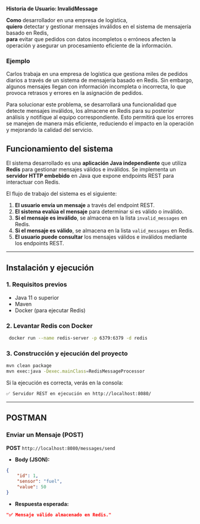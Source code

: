 **Historia de Usuario: InvalidMessage**

**Como** desarrollador en una empresa de logística,  
**quiero** detectar y gestionar mensajes inválidos en el sistema de mensajería basado en Redis,  
**para** evitar que pedidos con datos incompletos o erróneos afecten la operación y asegurar un procesamiento eficiente de la información.  

### **Ejemplo**  
Carlos trabaja en una empresa de logística que gestiona miles de pedidos diarios a través de un sistema de mensajería basado en Redis. Sin embargo, algunos mensajes llegan con información incompleta o incorrecta, lo que provoca retrasos y errores en la asignación de pedidos.  

Para solucionar este problema, se desarrollará una funcionalidad que detecte mensajes inválidos, los almacene en Redis para su posterior análisis y notifique al equipo correspondiente. Esto permitirá que los errores se manejen de manera más eficiente, reduciendo el impacto en la operación y mejorando la calidad del servicio.

## **Funcionamiento del sistema**

El sistema desarrollado es una **aplicación Java independiente** que utiliza **Redis** para gestionar mensajes válidos e inválidos. Se implementa un **servidor HTTP embebido** en Java que expone endpoints REST para interactuar con Redis.

El flujo de trabajo del sistema es el siguiente:
1. **El usuario envía un mensaje** a través del endpoint REST.
2. **El sistema evalúa el mensaje** para determinar si es válido o inválido.
3. **Si el mensaje es inválido**, se almacena en la lista `invalid_messages` en Redis.
4. **Si el mensaje es válido**, se almacena en la lista `valid_messages` en Redis.
5. **El usuario puede consultar** los mensajes válidos e inválidos mediante los endpoints REST.

---

## **Instalación y ejecución**

### **1. Requisitos previos**
- Java 11 o superior
- Maven
- Docker (para ejecutar Redis)

### **2️. Levantar Redis con Docker**
```sh
 docker run --name redis-server -p 6379:6379 -d redis
```

### **3️. Construcción y ejecución del proyecto**
```sh
mvn clean package
mvn exec:java -Dexec.mainClass=RedisMessageProcessor
```

Si la ejecución es correcta, verás en la consola:
```sh
✅ Servidor REST en ejecución en http://localhost:8080/
```

---

## **POSTMAN**

### **Enviar un Mensaje (POST)**
**POST** `http://localhost:8080/messages/send`
- **Body (JSON):**
```json
{
    "id": 1,
    "sensor": "fuel",
    "value": 50
}
```
- **Respuesta esperada:**
```json
"✅ Mensaje válido almacenado en Redis."
```

